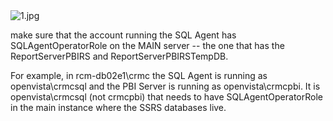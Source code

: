 <IMG  src="https://community.powerbi.com/t5/image/serverpage/image-id/115859i6C0B7473E871DCA3/image-size/medium?v=1.0&amp;px=400"  alt="1.jpg"/>

make sure that the account running the SQL Agent has SQLAgentOperatorRole on the MAIN server -- the one that has the ReportServerPBIRS and ReportServerPBIRSTempDB.

For example, in rcm-db02e1\crmc the SQL Agent is running as openvista\crmcsql and the PBI Server is running as openvista\crmcpbi. It is openvista\crmcsql (not crmcpbi) that needs to have SQLAgentOperatorRole in the main instance where the SSRS databases live.

